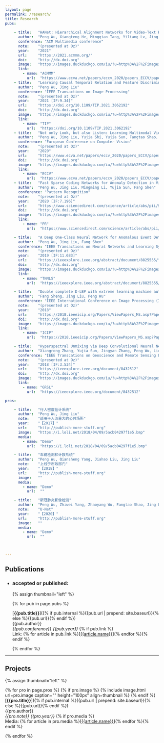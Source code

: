 ```yaml
---
layout: page
permalink: /research/
title: Research
pubs:
    
    - title:   "HANet: Hierarchical Alignment Networks for Video-Text Retrieval"
      author:  "Peng Wu, Xiangteng He, Mingqian Tang, Yiliang Lv, Jing Liu"
      conference: "ACM Multimedia conference"
      note:    "(presented at Oz)"
      year:    "2021"
      url:     "https://2021.acmmm.org/"
      doi:     "http://dx.doi.org"
      image:   "https://images.duckduckgo.com/iu/?u=http%3A%2F%2Fimages.moviepostershop.com%2Fthe-matrix-movie-poster-1999-1020518087.jpg&f=1"
      link:
        - name: "ACMMM"
          url:  "https://www.ecva.net/papers/eccv_2020/papers_ECCV/papers/123750324.pdf"
    - title:   "Learning Causal Temporal Relation and Feature Discrimination for Anomaly Detection"
      author:  "Peng Wu, Jing Liu"
      conference: "IEEE Transactions on Image Processing"
      note:    "(presented at Oz)"
      year:    "2021 [IF:9.34]"
      url:     "https://doi.org/10.1109/TIP.2021.3062192"
      doi:     "http://dx.doi.org"
      image:   "https://images.duckduckgo.com/iu/?u=http%3A%2F%2Fimages.moviepostershop.com%2Fthe-matrix-movie-poster-1999-1020518087.jpg&f=1"
      link:
        - name: "TIP"
          url:  "https://doi.org/10.1109/TIP.2021.3062192"
    - title:   "Not only Look, but also Listen: Learning Multimodal Violence Detection under Weak Supervision"
      author:  "Peng Wu, Jing Liu, Yujia Shi, Yujia Sun, Fangtao Shao, Zhaoyang Wu, Zhi Wei Yang"
      conference: "European Conference on Computer Vision"
      note:    "(presented at Oz)"
      year:    "2020"
      url:     "https://www.ecva.net/papers/eccv_2020/papers_ECCV/papers/123750324.pdf"
      doi:     "http://dx.doi.org"
      image:   "https://images.duckduckgo.com/iu/?u=http%3A%2F%2Fimages.moviepostershop.com%2Fthe-matrix-movie-poster-1999-1020518087.jpg&f=1"
      link:
        - name: "ECCV"
          url:  "https://www.ecva.net/papers/eccv_2020/papers_ECCV/papers/123750324.pdf"
    - title:   "Fast Sparse Coding Networks for Anomaly Detection in Videos"
      author:  "Peng Wu, Jing Liu, Mingming Li, Yujia Sun, Fang Shen"
      conference: "Pattern Recognition"
      note:    "(presented at Oz)"
      year:    "2020 [IF:7.196]"
      url:     "https://www.sciencedirect.com/science/article/abs/pii/S0031320320303186"
      doi:     "http://dx.doi.org"
      image:   "https://images.duckduckgo.com/iu/?u=http%3A%2F%2Fimages.moviepostershop.com%2Fthe-matrix-movie-poster-1999-1020518087.jpg&f=1"
      link:
        - name: "PR"
          url:  "https://www.sciencedirect.com/science/article/abs/pii/S0031320320303186"

    - title:   "A Deep One-Class Neural Network for Anomalous Event Detection in Complex Scenes"
      author:  "Peng Wu, Jing Liu, Fang Shen"
      conference: "IEEE Transactions on Neural Networks and Learning Systems"
      note:    "(presented at Oz)"
      year:    "2019 [IF:11.683]"
      url:     "https://ieeexplore.ieee.org/abstract/document/8825555/"
      doi:     "http://dx.doi.org"
      image:   "https://images.duckduckgo.com/iu/?u=http%3A%2F%2Fimages.moviepostershop.com%2Fthe-matrix-movie-poster-1999-1020518087.jpg&f=1"
      link:
        - name: "TNNLS"
          url:  "https://ieeexplore.ieee.org/abstract/document/8825555/"

    - title:   "Double complete D-LBP with extreme learning machine auto-encoder and cascade forest for facial expression analysis"
      author:  "Fang Sheng, Jing Liu, Peng Wu"
      conference: "IEEE International Conference on Image Processing (ICIP)"
      note:    "(presented at Oz)"
      year:    "2018"
      url:     "https://2018.ieeeicip.org/Papers/ViewPapers_MS.asp?PaperNum=1984"
      doi:     "http://dx.doi.org"
      image:   "https://images.duckduckgo.com/iu/?u=http%3A%2F%2Fimages.moviepostershop.com%2Fthe-matrix-movie-poster-1999-1020518087.jpg&f=1"
      link:
        - name: "ICIP"
          url:  "https://2018.ieeeicip.org/Papers/ViewPapers_MS.asp?PaperNum=1984"

    - title:   "Hyperspectral Unmixing via Deep Convolutional Neural Networks"
      author:  "Xiangrong Zhang, Yujia Sun, Jingyan Zhang, Peng Wu, Licheng Jiao"
      conference: "IEEE Transcations on Geoscience and Remote Sensing Letters"
      note:    "(presented at Oz)"
      year:    "2018 [IF:3.534]"
      url:     "https://ieeexplore.ieee.org/document/8432512"
      doi:     "http://dx.doi.org"
      image:   "https://images.duckduckgo.com/iu/?u=http%3A%2F%2Fimages.moviepostershop.com%2Fthe-matrix-movie-poster-1999-1020518087.jpg&f=1"
      link:
        - name: "GRSL"
          url:  "https://ieeexplore.ieee.org/document/8432512"

pros:

    - title:   "行人密度估计系统"
      author:  "Peng Wu, Jing Liu"
      note:    "适用于人流量大的公共场所"
      year:    "【2017】"
      url:     "http://publish-more-stuff.org"
      image:   "https://i.loli.net/2018/04/09/5acb04297f1e5.bmp"
      media:
        - name: "Demo"
          url:  "https://i.loli.net/2018/04/09/5acb04297f1e5.bmp"

    - title:   "车辆检测和计数系统"
      author:  "Peng Wu, Qiansheng Yang, Jiahao Liu, Jing Liu"
      note:    "上线于市政部门"
      year:    "【2018】"
      url:     "http://publish-more-stuff.org"
      image:   ""
      media:
        - name: "Demo"
          url:  ""

    - title:   "新冠肺炎影像检测"
      author:  "Peng Wu, Zhiwei Yang, Zhaoyang Wu, Fangtao Shao, Jing Liu"
      note:    "U-Net"
      year:    "【2020】"
      url:     "http://publish-more-stuff.org"
      image:   ""
      media:
        - name: "Demo"
          url:  ""



---
```


## Publications

- ### accepted or published:

  {% assign thumbnail="left" %}

  {% for pub in page.pubs %}

  [**{{pub.title}}**]({% if pub.internal %}{{pub.url | prepend: site.baseurl}}{% else %}{{pub.url}}{% endif %})<br />
  {{pub.author}}<br />
  *{{pub.conference}}*
   *{{pub.year}}* 
  {% if pub.link %}<br />Link: {% for article in pub.link %}[[{{article.name}}]({{article.url}})]{% endfor %}{% endif %}

  {% endfor %}

  

---

## Projects

{% assign thumbnail="left" %}

{% for pro in page.pros %}
{% if pro.image %}
{% include image.html url=pro.image caption="" height="100px" align=thumbnail %}
{% endif %}
[**{{pro.title}}**]({% if pub.internal %}{{pub.url | prepend: site.baseurl}}{% else %}{{pub.url}}{% endif %})<br />
{{pro.author}}<br />
*{{pro.note}}*
 *{{pro.year}}* 
{% if pro.media %}<br />Media: {% for article in pro.media %}[[{{article.name}}]({{article.url}})]{% endfor %}{% endif %}

{% endfor %}


